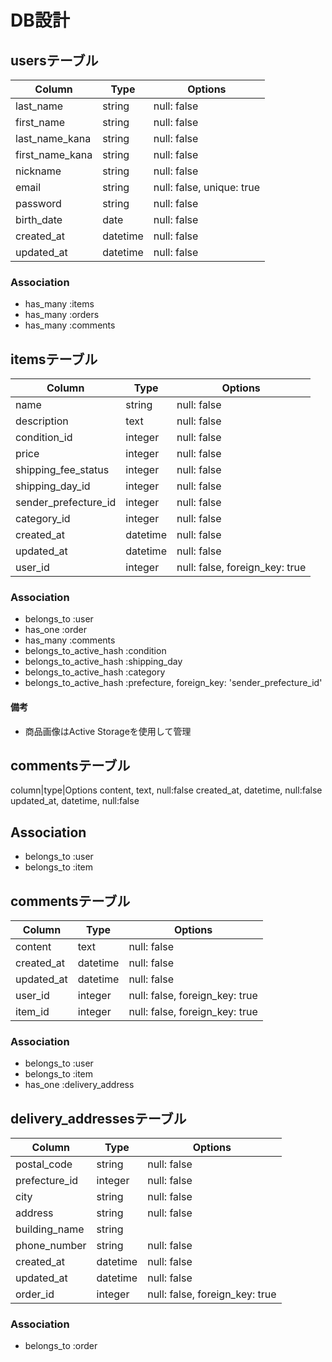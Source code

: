 # DB設計

## usersテーブル
| Column          | Type    | Options                   |
|-----------------|---------|---------------------------|
| last_name       | string  | null: false               |
| first_name      | string  | null: false               |
| last_name_kana  | string  | null: false               |
| first_name_kana | string  | null: false               |
| nickname        | string  | null: false               |
| email           | string  | null: false, unique: true |
| password        | string  | null: false               |
| birth_date      | date    | null: false               |
| created_at      | datetime| null: false               |
| updated_at      | datetime| null: false               |

### Association
- has_many :items
- has_many :orders
- has_many :comments

## itemsテーブル
| Column               | Type    | Options                        |
|----------------------|---------|--------------------------------|
| name                 | string  | null: false                    |
| description          | text    | null: false                    |
| condition_id         | integer | null: false                    |
| price                | integer | null: false                    |
| shipping_fee_status  | integer | null: false                    |
| shipping_day_id      | integer | null: false                    |
| sender_prefecture_id | integer | null: false                    |
| category_id          | integer | null: false                    |
| created_at           | datetime| null: false                    |
| updated_at           | datetime| null: false                    |
| user_id              | integer | null: false, foreign_key: true |

### Association
- belongs_to :user
- has_one :order
- has_many :comments
- belongs_to_active_hash :condition
- belongs_to_active_hash :shipping_day
- belongs_to_active_hash :category
- belongs_to_active_hash :prefecture, foreign_key: 'sender_prefecture_id'

#### 備考
- 商品画像はActive Storageを使用して管理

## commentsテーブル
column|type|Options
content, text, null:false
created_at, datetime, null:false
updated_at, datetime, null:false

## Association
- belongs_to :user
- belongs_to :item

## commentsテーブル
| Column      | Type    | Options                        |
|-------------|---------|--------------------------------|
| content     | text    | null: false                    |
| created_at  | datetime| null: false                    |
| updated_at  | datetime| null: false                    |
| user_id     | integer | null: false, foreign_key: true |
| item_id     | integer | null: false, foreign_key: true |

### Association
- belongs_to :user
- belongs_to :item
- has_one :delivery_address

## delivery_addressesテーブル
| Column        | Type    | Options                        |
|---------------|---------|--------------------------------|
| postal_code   | string  | null: false                    |
| prefecture_id | integer | null: false                    |
| city          | string  | null: false                    |
| address       | string  | null: false                    |
| building_name | string  |                                |
| phone_number  | string  | null: false                    |
| created_at    | datetime| null: false                    |
| updated_at    | datetime| null: false                    |
| order_id      | integer | null: false, foreign_key: true |

### Association
- belongs_to :order